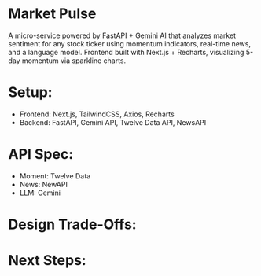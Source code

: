 # Market Pulse

A micro-service powered by FastAPI + Gemini AI that analyzes market sentiment for any stock ticker using momentum indicators, real-time news, and a language model. Frontend built with Next.js + Recharts, visualizing 5-day momentum via sparkline charts.

# Setup:
- Frontend: Next.js, TailwindCSS, Axios, Recharts
- Backend: FastAPI, Gemini API, Twelve Data API, NewsAPI

# API Spec:
 - Moment: Twelve Data
 - News: NewAPI
 - LLM: Gemini

# Design Trade-Offs:

# Next Steps: